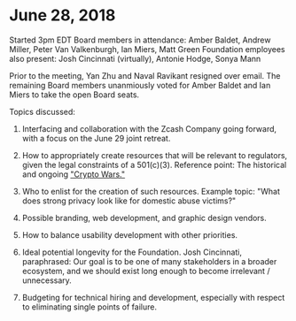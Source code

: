 June 28, 2018
==============================

Started 3pm EDT
Board members in attendance: Amber Baldet, Andrew Miller, Peter Van Valkenburgh, Ian Miers, Matt Green
Foundation employees also present: Josh Cincinnati (virtually), Antonie Hodge, Sonya Mann

Prior to the meeting, Yan Zhu and Naval Ravikant resigned over email. The remaining Board members unanmiously voted for Amber Baldet and Ian Miers to take the open Board seats.

Topics discussed:

1. Interfacing and collaboration with the Zcash Company going forward, with a focus on the June 29 joint retreat.

2. How to appropriately create resources that will be relevant to regulators, given the legal constraints of a 501(c)(3). Reference point: The historical and ongoing ["Crypto Wars."](https://en.wikipedia.org/wiki/Crypto_Wars)

3. Who to enlist for the creation of such resources. Example topic: "What does strong privacy look like for domestic abuse victims?"

4. Possible branding, web development, and graphic design vendors.

5. How to balance usability development with other priorities.

6. Ideal potential longevity for the Foundation. Josh Cincinnati, paraphrased: Our goal is to be one of many stakeholders in a broader ecosystem, and we should exist long enough to become irrelevant / unnecessary.

7. Budgeting for technical hiring and development, especially with respect to eliminating single points of failure.
